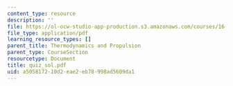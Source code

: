 ```yaml
---
content_type: resource
description: ''
file: https://ol-ocw-studio-app-production.s3.amazonaws.com/courses/16-01-unified-engineering-i-ii-iii-iv-fall-2005-spring-2006/a505817210d2eae2eb78998ad5609da1_quiz_sol.pdf
file_type: application/pdf
learning_resource_types: []
parent_title: Thermodynamics and Propulsion
parent_type: CourseSection
resourcetype: Document
title: quiz_sol.pdf
uid: a5058172-10d2-eae2-eb78-998ad5609da1
---
```

